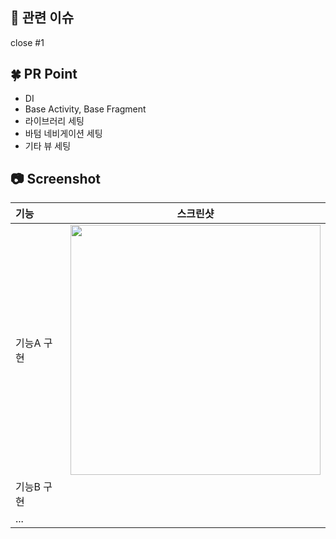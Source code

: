 ## 🌳 관련 이슈

close #1

## 🍀 PR Point

- DI
- Base Activity, Base Fragment
- 라이브러리 세팅
- 바텀 네비게이션 세팅
- 기타 뷰 세팅

## 📷 Screenshot
|기능|스크린샷|
|:---|---|
|기능A 구현|<img src = "" width = 400>|
|기능B 구현||
|...||
